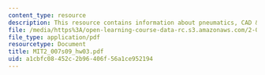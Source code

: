 ```yaml
---
content_type: resource
description: This resource contains information about pneumatics, CAD & gears.
file: /media/https%3A/open-learning-course-data-rc.s3.amazonaws.com/2-007-design-and-manufacturing-i-spring-2009/a1cbfc08452c2b96406f56a1ce952194_MIT2_007s09_hw03.pdf
file_type: application/pdf
resourcetype: Document
title: MIT2_007s09_hw03.pdf
uid: a1cbfc08-452c-2b96-406f-56a1ce952194
---
```

